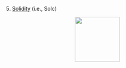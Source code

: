 5.  [Solidity](../solidity/docs/index.html) (i.e., Solc)

<div align=center>
    <img src="./logo.svg" width="120px"/>
</div>